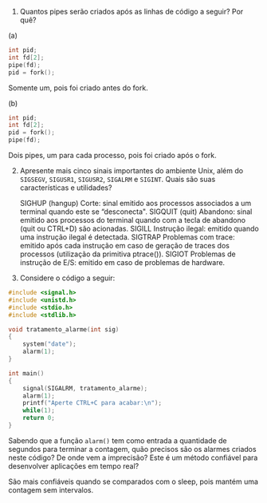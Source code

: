 1. Quantos pipes serão criados após as linhas de código a seguir? Por quê?

(a)
```C
int pid;
int fd[2];
pipe(fd);
pid = fork();
```
Somente um, pois foi criado antes do fork.

(b)
```C
int pid;
int fd[2];
pid = fork();
pipe(fd);
```

Dois pipes, um para cada processo, pois foi criado após o fork.

2. Apresente mais cinco sinais importantes do ambiente Unix, além do `SIGSEGV`, `SIGUSR1`, `SIGUSR2`, `SIGALRM` e `SIGINT`. Quais são suas características e utilidades?

	SIGHUP (hangup) Corte: sinal emitido aos processos associados a um terminal quando este se “desconecta".
	SIGQUIT (quit) Abandono: sinal emitido aos processos do terminal quando com a tecla de abandono (quit ou CTRL+D) são acionadas.
	SIGILL  Instrução ilegal: emitido quando uma instrução ilegal é detectada.
	SIGTRAP Problemas com trace: emitido após cada instrução em caso de geração de traces dos processos (utilização da primitiva ptrace()).
	SIGIOT Problemas de instrução de E/S: emitido em caso de problemas de hardware.

3. Considere o código a seguir:

```C
#include <signal.h>
#include <unistd.h>
#include <stdio.h>
#include <stdlib.h>

void tratamento_alarme(int sig)
{
	system("date");
	alarm(1);
}

int main()
{
	signal(SIGALRM, tratamento_alarme);
	alarm(1);
	printf("Aperte CTRL+C para acabar:\n");
	while(1);
	return 0;
}
```

Sabendo que a função `alarm()` tem como entrada a quantidade de segundos para terminar a contagem, quão precisos são os alarmes criados neste código? De onde vem a imprecisão? Este é um método confiável para desenvolver aplicações em tempo real?

São mais confiáveis quando se comparados com o sleep, pois mantém uma contagem sem intervalos.
